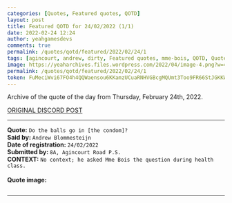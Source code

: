 ```yaml
---
categories: [Quotes, Featured quotes, QOTD]
layout: post
title: Featured QOTD for 24/02/2022 (1/1)
date: 2022-02-24 12:24
author: yeahgamesdevs
comments: true
permalink: /quotes/qotd/featured/2022/02/24/1
tags: [agincourt, andrew, dirty, Featured quotes, mme-bois, QOTD, Quotes]
image: https://yeaharchives.files.wordpress.com/2022/04/image-4.png?w=455
permalink: /quotes/qotd/featured/2022/02/24/1
token: FuMeciWvi67FO4h4QQWaensou6KKamzUCuaRNHVGBcgMQUmt3Too9FR66StJGKKWnOMmWfDyjczlz8mLVpje7cKASXKYQ6HOB4LNNiCUwcbpJ1nGlMHzRtD4DDDDkygypBy71A0FbgFt
---
```

<!-- wp:paragraph -->
<p>Archive of the quote of the day from Thursday, February 24th, 2022. </p>
<!-- /wp:paragraph -->

<!-- wp:buttons {"layout":{"type":"flex","justifyContent":"left"}} -->
<div class="wp-block-buttons"><!-- wp:button {"textColor":"vivid-cyan-blue","align":"center","style":{"border":{"radius":"18px"}},"className":"is-style-fill"} -->
<div class="wp-block-button aligncenter is-style-fill"><a class="wp-block-button__link has-vivid-cyan-blue-color has-text-color" href="https://discord.com/channels/887052880782176266/958100064079839303/958460469532831805" style="border-radius:18px;">ORIGINAL DISCORD POST</a></div>
<!-- /wp:button --></div>
<!-- /wp:buttons -->

<!-- wp:separator {"align":"center","className":"is-style-wide"} -->
<hr class="wp-block-separator aligncenter has-alpha-channel-opacity is-style-wide" />
<!-- /wp:separator -->

<!-- wp:paragraph -->
<p><strong>Quote:</strong> <code>Do the balls go in [the condom]?</code><br><strong>Said by: </strong><code>Andrew Blommesteijn</code><br><strong>Date of registration: </strong><code>24/02/2022</code> <br><strong>Submitted by: </strong><code>8A, Agincourt Road P.S.</code><br><strong>CONTEXT:</strong> <code>No context; he asked Mme Bois the question during health class.</code><br><br><strong>Quote image:</strong></p>
<!-- /wp:paragraph -->

<!-- wp:image {"id":89,"sizeSlug":"large","linkDestination":"none"} -->
<figure class="wp-block-image size-large"><img src="https://yeaharchives.files.wordpress.com/2022/04/image-4.png?w=455" alt="" class="wp-image-89" /></figure>
<!-- /wp:image -->

<!-- wp:separator {"className":"is-style-wide"} -->
<hr class="wp-block-separator has-alpha-channel-opacity is-style-wide" />
<!-- /wp:separator -->
